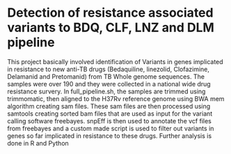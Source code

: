 # Detection of resistance associated variants to BDQ, CLF, LNZ and DLM  pipeline
This project basically involved identification of Variants in genes implicated in resistance to new anti-TB drugs (Bedaquiline, linezolid, Clofazimine, Delamanid and Pretomanid) from TB  Whole genome sequences.  The samples were over 190 and they were collected in a national wide drug resistance survery. 
In full_pipeline.sh, the samples are trimmed using trimmomatic, then aligned to the H37Rv reference genome using BWA mem algorithm creating sam files. These sam files are then processed using samtools creating sorted bam files that are used as input for the variant calling software freebayes.
snpEff is then used to annotate the vcf files from freebayes and a custom made script is used to filter out variants in genes so far implicated in resistance to these drugs. 
Further analysis is done in R and Python
